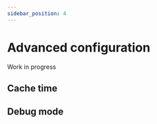 ```yaml
---
sidebar_position: 4
---
```

# Advanced configuration
Work in progress

## Cache time

## Debug mode

